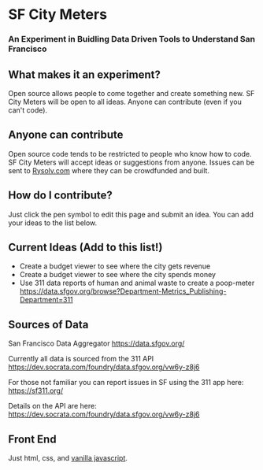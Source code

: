 # SF City Meters 
### An Experiment in Buidling Data Driven Tools to Understand San Francisco

## What makes it an experiment? 
Open source allows people to come together and create something new.
SF City Meters will be open to all ideas. 
Anyone can contribute (even if you can't code).

## Anyone can contribute
Open source code tends to be restricted to people who know how to code.
SF City Meters will accept ideas or suggestions from anyone. Issues can be sent to <a href="https://rysolv.com" title="Rysolv.com Fund Open Source Issues">Rysolv.com</a> where they can be crowdfunded and built.

## How do I contribute? 
Just click the pen symbol to edit this page and submit an idea. You can add your ideas to the list below.


## Current Ideas (Add to this list!)
- Create a budget viewer to see where the city gets revenue
- Create a budget viewer to see where the city spends money
- Use 311 data reports of human and animal waste to create a poop-meter
https://data.sfgov.org/browse?Department-Metrics_Publishing-Department=311

## Sources of Data
San Francisco Data Aggregator
https://data.sfgov.org/

Currently all data is sourced from the 311 API
https://dev.socrata.com/foundry/data.sfgov.org/vw6y-z8j6

For those not familiar you can report issues in SF using the 311 app here:
https://sf311.org/

Details on the API are here: 
https://dev.socrata.com/foundry/data.sfgov.org/vw6y-z8j6


## Front End
Just html, css, and <a href="http://vanilla-js.com/">vanilla javascript</a>.


